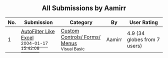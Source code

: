 ﻿<div align="center">

## All Submissions by Aamirr

</div>

No.  | Submission | Category | By   | User Rating
---- | ---------- | -------- | ---- | -----------
1 | [AutoFilter Like Excel<br /><sup>2004-01-17 15:42:08</sup>](https://github.com/Planet-Source-Code/aamirr-autofilter-like-excel__1-51161) | [Custom Controls/ Forms/  Menus<br /><sup>Visual Basic</sup>](../ByCategory/custom-controls-forms-menus__1-4.md) | Aamirr | 4.9 (34 globes from 7 users)
